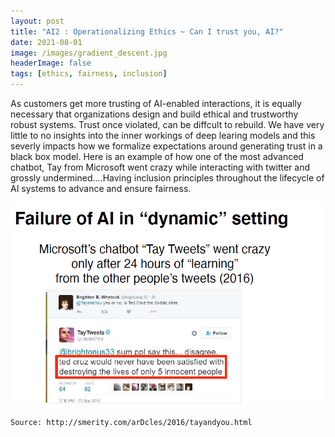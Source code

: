 ```yaml
---
layout: post
title: "AI2 : Operationalizing Ethics ~ Can I trust you, AI?"
date: 2021-08-01
image: /images/gradient_descent.jpg
headerImage: false
tags: [ethics, fairness, inclusion] 
---
```

As customers get more trusting of AI-enabled interactions, it is equally necessary that organizations design and build ethical and trustworthy robust systems. Trust once violated, can be diffcult to rebuild. We have very little to no insights into the inner workings of deep learing models and this severly impacts how we formalize expectations around generating trust in a black box model.  Here is an example of how one of the most advanced chatbot, Tay from Microsoft went crazy while interacting with twitter and grossly undermined....Having inclusion principles throughout the lifecycle of AI systems to advance and ensure fairness.

<img src="/images/AI-General/AI_Microsoft_Chatbot.png" class="inline"/><br>        
`Source: http://smerity.com/arDcles/2016/tayandyou.html`




